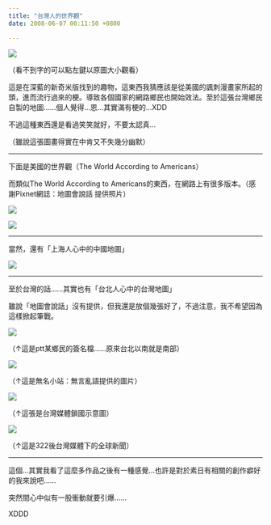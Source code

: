 ```yaml
---
title: "台灣人的世界觀"
date: 2008-06-07 00:11:50 +0800

---
```

<a href="http://9.blog.xuite.net/9/a/8/f/10971305/blog_112520/txt/17268805/0.jpg">![](/images/slum-area/176_0.jpg)</a>

（看不到字的可以點左鍵以原圖大小觀看）



這是在深藍的新奇米版找到的趣物，這東西我猜應該是從美國的諷刺漫畫家所起的頭，進而流行過來的梗。導致各個國家的網路鄉民也開始效法。至於這張台灣鄉民自製的地圖......個人覺得...恩...其實滿有梗的...XDD



不過這種東西還是看過笑笑就好，不要太認真...



（雖說這張圖畫得實在中肯又不失幾分幽默）



---



下面是美國的世界觀（The World According to Americans）





<a href="http://www.passionateamerica.com/pictures/american-world-800x560.jpg" target="_blank"></a>



而類似The World According to Americans的東西，在網路上有很多版本。（感謝Pixnet網誌：地圖會說話 提供照片）



<a href="http://whodunit.hp.infoseek.co.jp/diary_img/TheWorldAccordingToBush_large.jpg" target="_blank">![](/images/slum-area/177_TheWorldAccordingToBush_large.jpg)</a>



<a href="http://strangemaps.files.wordpress.com/2006/11/800px-reagan-digitised-poster.JPG" target="_blank">![](/images/slum-area/178_800px-reagan-digitised-poster.JPG)</a>





---



當然，還有「上海人心中的中國地圖」



<a href="http://photo1.bababian.com/upload11/20080429/4A91BC08C6C0BE45E45B2F8311AA9F12.jpg" target="_blank">![](/images/slum-area/179_4A91BC08C6C0BE45E45B2F8311AA9F12.jpg)</a>





---



至於台灣的話......其實也有「台北人心中的台灣地圖」



雖說「地圖會說話」沒有提供，但我還是放個幾張好了，不過注意，我不希望因為這樣掀起筆戰。



![](/images/slum-area/180_6.gif)

（↑這是ptt某鄉民的簽名檔......原來台北以南就是南部）



![](/images/slum-area/181_7.gif)

（↑這是無名小站：無言亂語提供的圖片）



![](/images/slum-area/182_8.gif)

（↑這張是台灣媒體鎖國示意圖）



![](/images/slum-area/183_9.gif)

（↑這是322後台灣媒體下的全球新聞）





---



這個...其實我看了這麼多作品之後有一種感覺...也許是對於素日有相關的創作癖好的我來說吧......



突然間心中似有一股衝動就要引爆......





XDDD


